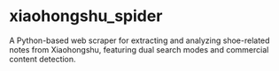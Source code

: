 # xiaohongshu_spider
A Python-based web scraper for extracting and analyzing shoe-related notes from Xiaohongshu, featuring dual search modes and commercial content detection.
